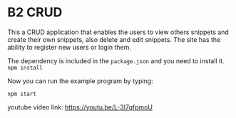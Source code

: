 # B2 CRUD
This a CRUD application that enables the users to view others snippets and create their own snippets, also 
delete and edit snippets. The site has the ability to register new users or login them.

The dependency is included in the `package.json` and you need to install it.
`npm install`

Now you can run the example program by typing:

`npm start` 


youtube video link: https://youtu.be/L-3I7qfpmoU 